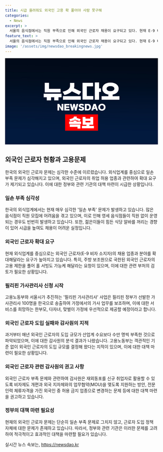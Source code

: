 ```yaml
---
title: 시급 올려줘도 외국인 고용 확 풀어야 사람 못구해
categories:
  - News
excerpt: >
  서울의 음식점에서는 직원 부족으로 인해 외국인 근로자 채용이 요구되고 있다. 현재 E-9 비자를 가진 필리핀 가사관리사가 모집되며, 외국인근로자 채용 확대와 관련된 정부의 실패가 지적되고 있다. 젊은이들이 힘든 식당 알바를 꺼리는 가운데, 음식점 업주들은 시급을 높여야 하는 상황이다. 또한, 감사원은 외국인 근로자 수요를 객관적으로 산정하지 않고 있어 부족한 상황이라는 지적을 받고 있다.
feature_text: >
  서울의 음식점에서는 직원 부족으로 인해 외국인 근로자 채용이 요구되고 있다. 현재 E-9 비자를 가진 필리핀 가사관리사가 모집되며, 외국인근로자 채용 확대와 관련된 정부의 실패가 지적되고 있다. 젊은이들이 힘든 식당 알바를 꺼리는 가운데, 음식점 업주들은 시급을 높여야 하는 상황이다. 또한, 감사원은 외국인 근로자 수요를 객관적으로 산정하지 않고 있어 부족한 상황이라는 지적을 받고 있다.
image: '/assets/img/newsdao_breakingnews.jpg'
---
```


<p><img src="/assets/img/newsdao_breakingnews.jpg" alt="pcversion 속보" /></p>

<h2 data-ke-size="size26">외국인 근로자 현황과 고용문제</h2>

<p data-ke-size="size16">한국의 외국인 근로자 문제는 심각한 수준에 이르렀습니다. 외식업계를 중심으로 일손 부족 문제가 심각해지고 있으며, 외국인 근로자의 취업 허용 업종과 관련하여 확대 요구가 제기되고 있습니다. 이에 대한 정부와 관련 기관의 대책 마련이 시급한 상황입니다.</p>

<h3>일손 부족 심각성</h3>

<p data-ke-size="size16">한국의 외식업계에서는 현재 매우 심각한 '일손 부족' 문제가 발생하고 있습니다. 많은 음식점이 직원 모집에 어려움을 겪고 있으며, 이로 인해 영세 음식점들이 직원 없이 운영되는 경우도 빈번히 발생하고 있습니다. 또한, 젊은이들이 힘든 식당 알바를 꺼리는 경향이 있어 시급을 높여도 채용이 어려운 실정입니다.</p>

<h3>외국인 근로자 확대 요구</h3>

<p data-ke-size="size16">현재 외식업계를 중심으로는 외국인 근로자(E-9 비자 소지자)의 채용 업종과 분야를 확대해달라는 요구가 높아지고 있습니다. 특히, 주방 보조원으로 국한된 외국인 근로자의 고용 제한을 풀어 홀 서빙도 가능케 해달라는 요청이 있으며, 이에 대한 관련 부처의 검토가 필요한 상황입니다.</p>

<h3>필리핀 가사관리사 신청 시작</h3>

<p data-ke-size="size16">고용노동부와 서울시가 추진하는 '필리핀 가사관리사' 사업은 필리핀 정부가 선발한 가사관리사 100명을 한국으로 송출하여 가정에서의 가사 업무를 보조하며, 이에 대한 서비스를 희망하는 한부모, 다자녀, 맞벌이 가정에 우선적으로 제공할 예정이라고 합니다.</p>

<h3>외국인 근로자 도입 실패와 감사원의 지적</h3>

<p data-ke-size="size16">과거부터 매년 외국인 근로자의 도입 규모가 산업계 수요보다 수만 명씩 부족한 것으로 파악되었으며, 이에 대한 감사원의 분석 결과가 나왔습니다. 고용노동부는 객관적인 기준 없이 외국인 근로자의 도입 규모를 결정해 왔다는 지적이 있으며, 이에 대한 대책 마련이 필요한 상황입니다.</p>

<h3>외국인 근로자 관련 감사원의 권고 사항</h3>

<p data-ke-size="size16">외국인 근로자 부족 문제와 관련하여 감사원은 재외동포를 신규 취업자로 활용할 수 있도록 비자제도 개편과 외국 지자체와의 업무협약(MOU)을 맺도록 지원하는 방안, 전문인력 체류자격을 가진 외국인 중 허용 금지 업종으로 변경하는 문제 등에 대한 대책 마련을 권고하고 있습니다.</p>

<h3>정부의 대책 마련 필요성</h3>

<p data-ke-size="size16">현재의 외국인 근로자 문제는 단순히 일손 부족 문제로 그치지 않고, 근로자 도입 정책 자체에 대한 문제가 존재하고 있습니다. 따라서, 정부와 관련 기관은 이러한 문제를 고려하여 적극적이고 효과적인 대책을 마련할 필요가 있습니다.</p>
실시간 뉴스 속보는, <a href="https://newsdao.kr" rel="dofollow">https://newsdao.kr</a>


